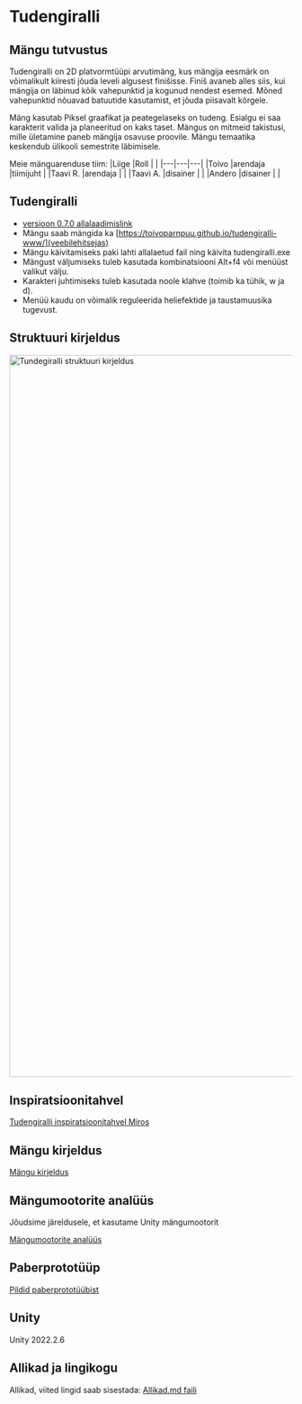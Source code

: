 # Tudengiralli

## Mängu tutvustus
Tudengiralli on 2D platvormtüüpi arvutimäng, kus mängija eesmärk on võimalikult kiiresti jõuda leveli algusest finišisse. Finiš avaneb alles siis, kui mängija on läbinud kõik vahepunktid ja kogunud nendest esemed. Mõned vahepunktid nõuavad batuutide kasutamist, et jõuda piisavalt kõrgele. 

Mäng kasutab Piksel graafikat ja peategelaseks on tudeng. Esialgu ei saa karakterit valida ja planeeritud on kaks taset. Mängus on mitmeid takistusi, mille ületamine paneb mängija osavuse proovile. Mängu temaatika keskendub ülikooli semestrite läbimisele.

Meie mänguarenduse tiim:
|Liige   |Roll   |   |
|---|---|---|
|Toivo   |arendaja   |tiimijuht   |
|Taavi R.   |arendaja   |   |
|Taavi A.  |disainer   |   |
|Andero  |disainer   |   |
## Tudengiralli
- [versioon 0.7.0 allalaadimislink](https://github.com/tluhk/rif21-MM-praktika-1/releases/download/v0.7.0/Tudengiralli-v0.7.0.zip)
- Mängu saab mängida ka [https://toivoparnpuu.github.io/tudengiralli-www/](veebilehitsejas)
- Mängu käivitamiseks paki lahti allalaetud fail ning käivita tudengiralli.exe
- Mängust väljumiseks tuleb kasutada kombinatsiooni Alt+f4 või menüüst valikut välju.
- Karakteri juhtimiseks tuleb kasutada noole klahve (toimib ka tühik, w ja d).
- Menüü kaudu on võimalik reguleerida heliefektide ja taustamuusika tugevust.  

## Struktuuri kirjeldus
<img width="1282" alt="Tundegiralli struktuuri kirjeldus" src="https://user-images.githubusercontent.com/29203508/227105634-f6deccb3-44e4-44ae-8e0e-8ec3fbfef8a6.png">

## Inspiratsioonitahvel
[Tudengiralli inspiratsioonitahvel Miros](https://miro.com/app/board/uXjVPmmjoJ0=/?share_link_id=440333319760)

## Mängu kirjeldus 
[Mängu kirjeldus](https://github.com/tluhk/rif21-MM-praktika-1/blob/master/doc/m%C3%A4ngu%20kirjeldus.md)

## Mängumootorite analüüs
Jõudsime järeldusele, et kasutame Unity mängumootorit

[Mängumootorite analüüs](https://github.com/tluhk/rif21-MM-praktika-1/blob/master/doc/M%C3%A4ngumootorite%20anal%C3%BC%C3%BCs.md)

## Paberprototüüp
[Pildid paberprototüübist](https://github.com/tluhk/rif21-MM-praktika-1/tree/master/doc/Paberprotot%C3%BC%C3%BCp)

## Unity
Unity 2022.2.6

## Allikad ja lingikogu
Allikad, viited lingid saab sisestada: [Allikad.md faili](https://github.com/tluhk/rif21-MM-praktika-1/blob/master/doc/Allikad.md)
